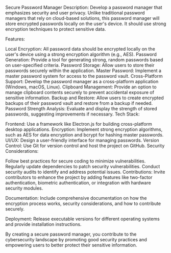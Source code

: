 Secure Password Manager
Description:
Develop a password manager that emphasizes security and user privacy. Unlike traditional password managers that rely on cloud-based solutions, this password manager will store encrypted passwords locally on the user's device. It should use strong encryption techniques to protect sensitive data.

Features:

Local Encryption: All password data should be encrypted locally on the user's device using a strong encryption algorithm (e.g., AES).
Password Generation: Provide a tool for generating strong, random passwords based on user-specified criteria.
Password Storage: Allow users to store their passwords securely within the application.
Master Password: Implement a master password system for access to the password vault.
Cross-Platform Support: Develop the password manager as a cross-platform application (Windows, macOS, Linux).
Clipboard Management: Provide an option to manage clipboard contents securely to prevent accidental exposure of sensitive information.
Backup and Restore: Allow users to create encrypted backups of their password vault and restore from a backup if needed.
Password Strength Analysis: Evaluate and display the strength of stored passwords, suggesting improvements if necessary.
Tech Stack:

Frontend: Use a framework like Electron.js for building cross-platform desktop applications.
Encryption: Implement strong encryption algorithms, such as AES for data encryption and bcrypt for hashing master passwords.
UI/UX: Design a user-friendly interface for managing passwords.
Version Control: Use Git for version control and host the project on GitHub.
Security Considerations:

Follow best practices for secure coding to minimize vulnerabilities.
Regularly update dependencies to patch security vulnerabilities.
Conduct security audits to identify and address potential issues.
Contributions:
Invite contributors to enhance the project by adding features like two-factor authentication, biometric authentication, or integration with hardware security modules.

Documentation:
Include comprehensive documentation on how the encryption process works, security considerations, and how to contribute securely.

Deployment:
Release executable versions for different operating systems and provide installation instructions.

By creating a secure password manager, you contribute to the cybersecurity landscape by promoting good security practices and empowering users to better protect their sensitive information.
